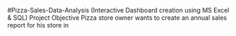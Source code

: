 #Pizza-Sales-Data-Analysis (Interactive Dashboard creation using MS Excel & SQL)
Project Objective 
Pizza store owner wants to create an annual sales report for his store in 

